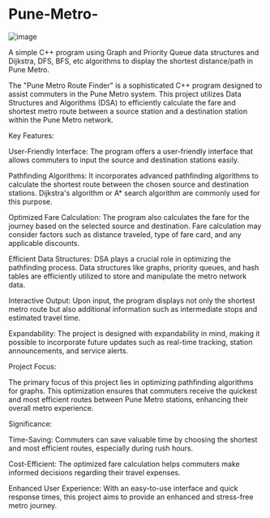 # Pune-Metro-
![image](https://github.com/Kshitijvajpayee/Pune-Metro-/assets/72120639/d694a32e-79b0-4af5-bb76-ff498f9672f5)

A simple C++ program using Graph and Priority Queue data structures and Dijkstra, DFS, BFS, etc algorithms to display the shortest distance/path in Pune Metro.

The "Pune Metro Route Finder" is a sophisticated C++ program designed to assist commuters in the Pune Metro system. This project utilizes Data Structures and Algorithms (DSA) to efficiently calculate the fare and shortest metro route between a source station and a destination station within the Pune Metro network.

Key Features:

User-Friendly Interface: The program offers a user-friendly interface that allows commuters to input the source and destination stations easily.

Pathfinding Algorithms: It incorporates advanced pathfinding algorithms to calculate the shortest route between the chosen source and destination stations. Dijkstra's algorithm or A* search algorithm are commonly used for this purpose.

Optimized Fare Calculation: The program also calculates the fare for the journey based on the selected source and destination. Fare calculation may consider factors such as distance traveled, type of fare card, and any applicable discounts.

Efficient Data Structures: DSA plays a crucial role in optimizing the pathfinding process. Data structures like graphs, priority queues, and hash tables are efficiently utilized to store and manipulate the metro network data.

Interactive Output: Upon input, the program displays not only the shortest metro route but also additional information such as intermediate stops and estimated travel time.

Expandability: The project is designed with expandability in mind, making it possible to incorporate future updates such as real-time tracking, station announcements, and service alerts.

Project Focus:

The primary focus of this project lies in optimizing pathfinding algorithms for graphs. This optimization ensures that commuters receive the quickest and most efficient routes between Pune Metro stations, enhancing their overall metro experience.

Significance:

Time-Saving: Commuters can save valuable time by choosing the shortest and most efficient routes, especially during rush hours.

Cost-Efficient: The optimized fare calculation helps commuters make informed decisions regarding their travel expenses.

Enhanced User Experience: With an easy-to-use interface and quick response times, this project aims to provide an enhanced and stress-free metro journey.
